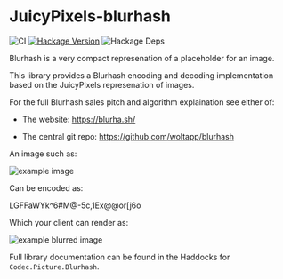 # JuicyPixels-blurhash

![CI](https://github.com/SamProtas/JuicyPixels-blurhash/workflows/CI/badge.svg)
[![Hackage Version](https://img.shields.io/hackage/v/JuicyPixels-blurhash?color=blue)](https://hackage.haskell.org/package/JuicyPixels-blurhash)
![Hackage Deps](https://img.shields.io/hackage-deps/v/JuicyPixels-blurhash)


Blurhash is a very compact represenation of a placeholder for an image.

This library provides a Blurhash encoding and decoding implementation based on the JuicyPixels represenation of images.

For the full Blurhash sales pitch and algorithm explaination see either of:

  - The website: <https://blurha.sh/>

  - The central git repo: <https://github.com/woltapp/blurhash>

An image such as:

![example image](https://raw.githubusercontent.com/SamProtas/JuicyPixels-blurhash/master/docs/example.jpg)

Can be encoded as:

LGFFaWYk^6#M@-5c,1Ex\@\@or[j6o

Which your client can render as:

![example blurred image](https://raw.githubusercontent.com/SamProtas/JuicyPixels-blurhash/master/docs/blurred.png)


Full library documentation can be found in the Haddocks for `Codec.Picture.Blurhash`.
